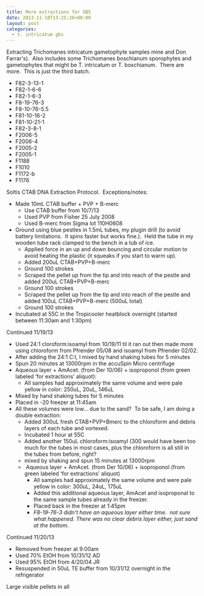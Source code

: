```yaml
---
title: More extractions for GBS
date: 2013-11-18T13:25:26+00:00
layout: post
categories:
  - t. intricatum gbs
---
```

Extracting Trichomanes intricatum gametophyte samples mine and Don Farrar's).  Also includes some Trichomanes boschianum sporophytes and gametophytes that might be T. intricatum or T. boschianum.  There are more.  This is just the third batch.

  * F82-3-13-1
  * F82-1-6-6
  * F82-1-6-3
  * F8-19-76-3
  * F8-10-76-5.5
  * F81-10-16-2
  * F81-10-21-1
  * F82-3-8-1
  * F2006-5
  * F2006-4
  * F2005-2
  * F2005-1
  * F1188
  * F1010
  * F1172-b
  * F1176

Soltis CTAB DNA Extraction Protocol.  Exceptions/notes:

  * Made 10mL CTAB buffer + PVP + B-merc
      * Use CTAB buffer from 10/7/13
      * Used PVP from Fisher 25 July 2008
      * Used B-merc from Sigma lot 110H0608
  * Ground using blue pestles in 1.5mL tubes, my plugin drill (to avoid battery limitations.  It spins faster but works fine.).  Held the tube in my wooden tube rack clamped to the bench in a tub of ice.
      * Applied force in an up and down bouncing and circular motion to avoid heating the plastic (it squeaks if you start to warm up).
      * Added 200uL CTAB+PVP+B-merc
      * Ground 100 strokes
      * Scraped the pellet up from the tip and into reach of the pestle and added 200uL CTAB+PVP+B-merc
      * Ground 100 strokes
      * Scraped the pellet up from the tip and into reach of the pestle and added 100uL CTAB+PVP+B-merc (500uL total)
      * Ground 100 strokes
  * Incubated at 55C in the Tropicooler heatblock overnight (started between 11:30am and 1:30pm)

Continued 11/19/13

  * Used 24:1 cloroform:isoamyl from 10/19/11 til it ran out then made more using chloroform from Pfrender 05/08 and isoamyl from Pfrender 02/02.
  * After adding the 24:1 C:I, I mixed by hand shaking tubes for 5 minutes
  * Spun 20 minutes at 13000rpm in the accuSpin Micro centrifuge
  * Aqueous layer + AmAcet. (from Der 10/06) + isoproponol (from green labeled ‘for extractions’ aliquot):
      * All samples had approximately the same volume and were pale yellow in color: 250uL, 20uL, 146uL
  * Mixed by hand shaking tubes for 5 minutes
  * Placed in -20 freezer at 11:45am
  * All these volumes were low... due to the sand?  To be safe, I am doing a double extraction:
      * Added 300uL fresh CTAB+PVP+Bmerc to the chloroform and debris layers of each tube and vortexed.
      * Incubated 1 hour at 55C
      * Added another 150uL chloroform:isoamyl (300 would have been too much for the tubes in most cases, plus the chloroform is all still in the tubes from before, right?
      * mixed by shaking and spun 15 minutes at 13000rpm
      *  Aqueous layer + AmAcet. (from Der 10/06) + isoproponol (from green labeled ‘for extractions’ aliquot)
          * All samples had approximately the same volume and were pale yellow in color: 300uL, 24uL, 175uL
          * Added this additional aqueous layer, AmAcet and isoproponal to the same sample tubes already in the freezer.
          * Placed back in the freezer at 1:45pm
          * <em id="__mceDel">F8-19-76-3 didn't have an aqueous layer either time.  not sure what happened. There was no clear debris layer either, just sand at the bottom.</em>

Continued 11/20/13

  * Removed from freezer at 9:00am
  * Used 70% EtOH from 10/31/12 AD
  * Used 95% EtOH from 4/20/04 JR
  * Resuspended in 50uL TE buffer from 10/31/12 overnight in the refrigerator

Large visible pellets in all
